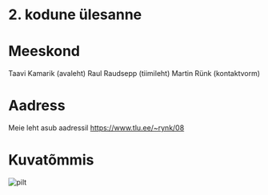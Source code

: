 # 2. kodune ülesanne

# Meeskond
Taavi Kamarik (avaleht)
Raul Raudsepp (tiimileht)
Martin Rünk (kontaktvorm)

# Aadress
Meie leht asub aadressil https://www.tlu.ee/~rynk/08

# Kuvatõmmis
![pilt](https://user-images.githubusercontent.com/90237413/162510059-ca6246c2-ad43-4f8b-94f6-bb634b0e7ba3.png)

